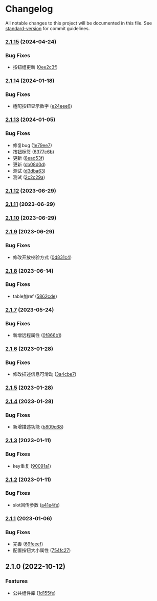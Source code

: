 # Changelog

All notable changes to this project will be documented in this file. See [standard-version](https://github.com/conventional-changelog/standard-version) for commit guidelines.

### [2.1.15](https://github.com/wang12321/vue-ele-component-ff/compare/v2.1.14...v2.1.15) (2024-04-24)


### Bug Fixes

* 按钮组更新 ([0ee2c3f](https://github.com/wang12321/vue-ele-component-ff/commit/0ee2c3f658dc23c09a6894e18779a21009b2566c))

### [2.1.14](https://github.com/wang12321/vue-ele-component-ff/compare/v2.1.13...v2.1.14) (2024-01-18)


### Bug Fixes

* 适配按钮显示数字 ([e24eee6](https://github.com/wang12321/vue-ele-component-ff/commit/e24eee683b046a1ae7a063640a05e33616530749))

### [2.1.13](https://github.com/wang12321/vue-ele-component-ff/compare/v2.1.12...v2.1.13) (2024-01-05)


### Bug Fixes

* 修复bug ([1e79ee7](https://github.com/wang12321/vue-ele-component-ff/commit/1e79ee791863ef082917d60f8e2b0cb1a3aa81ff))
* 按钮标签 ([6377c6b](https://github.com/wang12321/vue-ele-component-ff/commit/6377c6b379a2c6397fbce9cbdee66936d5f0739f))
* 更新 ([8ead53f](https://github.com/wang12321/vue-ele-component-ff/commit/8ead53f2b4ef9983c52f5d0447043611896feabc))
* 更新 ([cb08d0d](https://github.com/wang12321/vue-ele-component-ff/commit/cb08d0d5bd14ad8a749bc751bc0a41958965485b))
* 测试 ([d3dba63](https://github.com/wang12321/vue-ele-component-ff/commit/d3dba63e6fc4add1c80d658b580dffe8f0ff3696))
* 测试 ([2c2c29a](https://github.com/wang12321/vue-ele-component-ff/commit/2c2c29abb04e56e72065ace4583617473fa2934d))

### [2.1.12](https://github.com/wang12321/vue-ele-component-ff/compare/v2.1.11...v2.1.12) (2023-06-29)

### [2.1.11](https://github.com/wang12321/vue-ele-component-ff/compare/v2.1.10...v2.1.11) (2023-06-29)

### [2.1.10](https://github.com/wang12321/vue-ele-component-ff/compare/v2.1.9...v2.1.10) (2023-06-29)

### [2.1.9](https://github.com/wang12321/vue-ele-component-ff/compare/v2.1.8...v2.1.9) (2023-06-29)


### Bug Fixes

* 修改开放校验方式 ([0d831c4](https://github.com/wang12321/vue-ele-component-ff/commit/0d831c4bbd662f479a08a8cfc31c633b93e1c489))

### [2.1.8](https://github.com/wang12321/vue-ele-component-ff/compare/v2.1.7...v2.1.8) (2023-06-14)


### Bug Fixes

* table加ref ([5862cde](https://github.com/wang12321/vue-ele-component-ff/commit/5862cdea95874f830dfdefd0c880d7a2f972e317))

### [2.1.7](https://github.com/wang12321/vue-ele-component-ff/compare/v2.1.6...v2.1.7) (2023-05-24)


### Bug Fixes

* 新增远程属性 ([0f866b1](https://github.com/wang12321/vue-ele-component-ff/commit/0f866b14935e15a885858818f3017b0538add6fc))

### [2.1.6](https://github.com/wang12321/vue-ele-component-ff/compare/v2.1.5...v2.1.6) (2023-01-28)


### Bug Fixes

* 修改描述信息可滑动 ([3a4cbe7](https://github.com/wang12321/vue-ele-component-ff/commit/3a4cbe7ee12235dbed3d3f1e2f45e5af867d6392))

### [2.1.5](https://github.com/wang12321/vue-ele-component-ff/compare/v2.1.4...v2.1.5) (2023-01-28)

### [2.1.4](https://github.com/wang12321/vue-ele-component-ff/compare/v2.1.3...v2.1.4) (2023-01-28)


### Bug Fixes

* 新增描述功能 ([b809c68](https://github.com/wang12321/vue-ele-component-ff/commit/b809c68a26ee62008a20e1a1daa6394c199d75a9))

### [2.1.3](https://github.com/wang12321/vue-ele-component-ff/compare/v2.1.2...v2.1.3) (2023-01-11)


### Bug Fixes

* key重复 ([90091a1](https://github.com/wang12321/vue-ele-component-ff/commit/90091a111ef77cf991da35f8fed5f52a77511e91))

### [2.1.2](https://github.com/wang12321/vue-ele-component-ff/compare/v2.1.1...v2.1.2) (2023-01-11)


### Bug Fixes

* slot回传参数 ([a41e4fe](https://github.com/wang12321/vue-ele-component-ff/commit/a41e4fe9d143864aa189f37d58908b03784e15f3))

### [2.1.1](https://github.com/wang12321/vue-ele-component-ff/compare/v2.1.0...v2.1.1) (2023-01-06)


### Bug Fixes

* 完善 ([69feeef](https://github.com/wang12321/vue-ele-component-ff/commit/69feeef76f628b68ad033b6a191d137b7379e24d))
* 配置按钮大小属性 ([754fc27](https://github.com/wang12321/vue-ele-component-ff/commit/754fc27d8359173c359fa9330fc6306ba7113516))

## 2.1.0 (2022-10-12)


### Features

* 公共组件库 ([1d155fe](https://github.com/wang12321/vue-ele-component-ff/commit/1d155fe662b4e3cb464aa6ff7d21328f3aebed8e))
